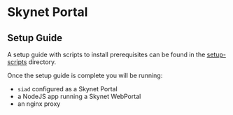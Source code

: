 # Skynet Portal

## Setup Guide
A setup guide with scripts to install prerequisites can be found in the
[setup-scripts](./setup-scripts) directory.

Once the setup guide is complete you will be running:
- `siad` configured as a Skynet Portal
- a NodeJS app running a Skynet WebPortal
- an nginx proxy
